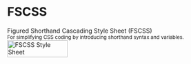 # FSCSS
Figured Shorthand Cascading Style Sheet (FSCSS) 
<br>
<small>
 For simplifying CSS coding by introducing shorthand syntax and variables.
 </small>
 <br>
<a href="https://opencollective.com/fscss"><img src="https://i.ibb.co/mFMsqZdz/FSCSS-Style-Sheet.jpg" alt="FSCSS Style Sheet" border="0" width="140" height="40"></a>

